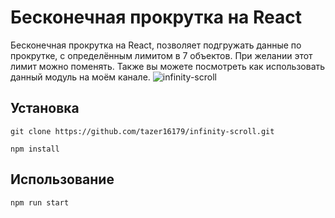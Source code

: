 # Бесконечная прокрутка на React

Бесконечная прокрутка на React, позволяет подгружать данные по прокрутке, с определённым лимитом в 7 объектов. При желании этот лимит можно поменять. Также вы можете посмотреть как использовать данный модуль на моём канале. ![infinity-scroll](https://www.youtube.com/watch?v=vJ0NWZLzFns&t=164s)
## Установка
 ``` 
git clone https://github.com/tazer16179/infinity-scroll.git

npm install
 ```

## Использование 

 ``` 
 npm run start
 ```
